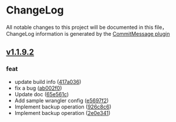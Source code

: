 # ChangeLog

All notable changes to this project will be documented in this file，ChangeLog information is generated by the [CommitMessage plugin](https://plugins.jetbrains.com/plugin/12256-commit-message-create)

## [v1.1.9.2](https://github.com/javadib/v2-xbot/compare/v1.1.9.2...master)


### feat

* update build info ([417a036](https://github.com/javadib/v2-xbot/commit/417a036))
* fix a bug ([ab002f0](https://github.com/javadib/v2-xbot/commit/ab002f0))
* Update doc ([65e561c](https://github.com/javadib/v2-xbot/commit/65e561c))
* Add sample wrangler config ([e5697f2](https://github.com/javadib/v2-xbot/commit/e5697f2))
* Implement backup operation ([926c8c6](https://github.com/javadib/v2-xbot/commit/926c8c6))
* Implement backup operation ([2e0e341](https://github.com/javadib/v2-xbot/commit/2e0e341))

